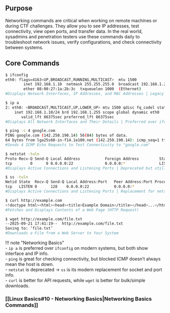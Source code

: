 ## Purpose
Networking commands are critical when working on remote machines or during CTF challenges. They allow you to see IP addresses, test connectivity, view open ports, and transfer data. In the real world, sysadmins and penetration testers use these commands daily to troubleshoot network issues, verify configurations, and check connectivity between systems.

## Core Commands
```bash
$ ifconfig
eth0: flags=4163<UP,BROADCAST,RUNNING,MULTICAST>  mtu 1500
        inet 192.168.1.10  netmask 255.255.255.0  broadcast 192.168.1.255
        ether 08:00:27:1a:2b:3c  txqueuelen 1000  (Ethernet)
#Displays Network Interfaces, IP Addresses, and MAC Addresses | Legacy command

$ ip a
2: eth0: <BROADCAST,MULTICAST,UP,LOWER_UP> mtu 1500 qdisc fq_codel state UP group default qlen 1000
    inet 192.168.1.10/24 brd 192.168.1.255 scope global dynamic eth0
       valid_lft 86375sec preferred_lft 86375sec
#Displays All Network Interfaces and Their Details | Preferred over ifconfig

$ ping -c 4 google.com
PING google.com (142.250.190.14) 56(84) bytes of data.
64 bytes from lga25s60-in-f14.1e100.net (142.250.190.14): icmp_seq=1 ttl=114 time=23.5 ms
#Sends 4 ICMP Echo Requests to Test Connectivity to "google.com"

$ netstat -tuln
Proto Recv-Q Send-Q Local Address           Foreign Address         State
tcp        0      0 0.0.0.0:22              0.0.0.0:*               LISTEN
#Displays Active Connections and Listening Ports | Deprecated but still used

$ ss -tuln
Netid State  Recv-Q Send-Q Local Address:Port   Peer Address:Port Process
tcp   LISTEN 0      128    0.0.0.0:22           0.0.0.0:*
#Displays Active Connections and Listening Ports | Replacement for netstat

$ curl http://example.com
<!doctype html><html><head><title>Example Domain</title></head>...</html>
#Fetches and Displays Contents of a Web Page (HTTP Request)

$ wget http://example.com/file.txt
--2025-09-21 17:41:19--  http://example.com/file.txt
Saving to: ‘file.txt’
#Downloads a File from a Web Server to Your System
```

!!! note "Networking Basics"  
	- `ip a` is preferred over `ifconfig` on modern systems, but both show interface and IP info.  
	- `ping` is great for checking connectivity, but blocked ICMP doesn’t always mean the host is down.  
	- `netstat` is deprecated → `ss` is its modern replacement for socket and port info.  
	- `curl` is better for API requests, while `wget` is better for bulk/simple downloads.

### [[Linux Basics#10 - Networking Basics|Networking Basics Commands]]